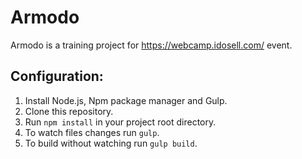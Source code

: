 # Armodo
Armodo is a training project for https://webcamp.idosell.com/ event.

## Configuration:

1. Install Node.js, Npm package manager and Gulp.
2. Clone this repository.
3. Run `npm install` in your project root directory.
4. To watch files changes run `gulp`.
5. To build without watching run `gulp build`.
